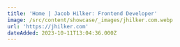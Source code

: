 ```yaml
---
title: 'Home | Jacob Hilker: Frontend Developer'
image: /src/content/showcase/_images/jhilker.com.webp
url: 'https://jhilker.com'
dateAdded: 2023-10-11T13:04:36.000Z
---
```


